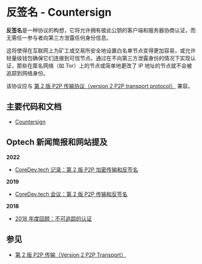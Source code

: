 # 反签名 - Countersign

**反签名**是一种协议的构想，它将允许拥有彼此公钥的客户端和服务器协商认证，而无需任一参与者向第三方泄露任何身份信息。

这将使得在互联网上为矿工或交易所安全地设置白名单节点变得更加容易，或允许轻量级钱包确保它们连接到可信节点。通过在不向第三方泄露身份的情况下实现认证，那些在匿名网络（如 Tor）上的节点或简单地更改了 IP 地址的节点就不会被追踪到网络身份。

该协议应与 [第 2 版 P2P 传输协议（version 2 P2P transport protocol）](https://bitcoinops.org/en/topics/v2-p2p-transport/) 兼容。

## 主要代码和文档

* [Countersign](https://gist.github.com/sipa/d7dcaae0419f10e5be0270fada84c20b)

## Optech 新闻简报和网站提及

**2022**

* [CoreDev.tech 记录：第 2 版 P2P 加密传输和反签名](https://bitcoinops.org/en/newsletters/2022/10/26/#transport-encryption)

**2019**

* [CoreDev.tech 会议：第 2 版 P2P 传输和反签名](https://bitcoinops.org/en/newsletters/2019/06/12/#v2-p2p)

**2018**

* [2018 年度回顾：不可追踪的认证](https://bitcoinops.org/en/newsletters/2018/12/28/#countersign)

## 参见

* [第 2 版 P2P 传输（Version 2 P2P Transport）](https://bitcoinops.org/en/topics/v2-p2p-transport/)
